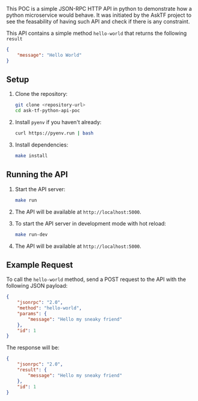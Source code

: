 This POC is a simple JSON-RPC HTTP API in python to demonstrate how a python microservice would behave.
It was initiated by the AskTF project to see the feasability of having such API and check if there is any constraint.

This API contains a simple method `hello-world` that returns the following `result`
```json
{
    "message": "Hello World"
}
```

## Setup

1. Clone the repository:
    ```sh
    git clone <repository-url>
    cd ask-tf-python-api-poc
    ```

2. Install `pyenv` if you haven't already:
    ```sh
    curl https://pyenv.run | bash
    ```

3. Install dependencies:
    ```sh
    make install
    ```

## Running the API

1. Start the API server:
    ```sh
    make run
    ```

2. The API will be available at `http://localhost:5000`.

3. To start the API server in development mode with hot reload:
    ```sh
    make run-dev
    ```

4. The API will be available at `http://localhost:5000`.

## Example Request

To call the `hello-world` method, send a POST request to the API with the following JSON payload:
```json
{
    "jsonrpc": "2.0",
    "method": "hello-world",
    "params": {
        "message": "Hello my sneaky friend"
    },
    "id": 1
}
```

The response will be:
```json
{
    "jsonrpc": "2.0",
    "result": {
        "message": "Hello my sneaky friend"
    },
    "id": 1
}
```
